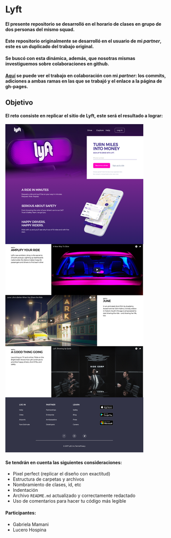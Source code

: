 # Lyft

#### El presente repositorio se desarrolló en el horario de clases en grupo de dos personas del mismo squad.

#### Este repositorio originalmente se desarrolló en el usuario de mi _partner_, este es un duplicado del trabajo original.

#### Se buscó con esta dinámica, además, que nosotras mismas investiguemos sobre colaboraciones en github.

#### [Aquí](https://github.com/gabrielamf/lyft/tree/master) se puede ver el trabajo en colaboración con mi _partner_: los commits, adiciones a ambas ramas en las que se trabajó y el enlace a la página de gh-pages.

## Objetivo

#### El reto consiste en replicar el sitio de **Lyft**, este será el resultado a lograr:

![Lyft Website](assets/docs/fullpage.png)

#### Se tendrán en cuenta las siguientes consideraciones: 

* Pixel perfect (replicar el diseño con exactitud)
* Estructura de carpetas y archivos
* Nombramiento de clases, id, etc
* Indentación
* Archivo `README.md` actualizado y correctamente redactado
* Uso de comentarios para hacer tu código más legible

#### Participantes:

* Gabriela Mamani
* Lucero Hospina